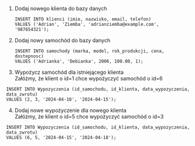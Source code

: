 1. Dodaj nowego klienta do bazy danych
   ```
   INSERT INTO klienci (imie, nazwisko, email, telefon)
   VALUES ('Adrian', 'Ziemba', 'adrianziemba@example.com', '987654321'); 
   ```
3. Dodaj nowy samochód do bazy danych
   ```
   INSERT INTO samochody (marka, model, rok_produkcji, cena, dostepnosc)
   VALUES ('Adrianka', 'Debianka', 2006, 100.00, 1); 
   ```
3. Wypożycz samochód dla istniejącego klienta  
Załóżmy, że klient o id=1 chce wypożyczyć samochód o id=6
```
INSERT INTO Wypozyczenia (id_samochodu, id_klienta, data_wypozyczenia, data_zwrotu)
VALUES (2, 3, '2024-04-10', '2024-04-15'); 
```
4. Dodaj nowe wypożyczenie dla nowego klienta  
Załóżmy, że klient o id=5 chce wypożyczyć samochód o id=3
```
INSERT INTO Wypozyczenia (id_samochodu, id_klienta, data_wypozyczenia, data_zwrotu)
VALUES (6, 5, '2024-04-15', '2024-04-18'); 
```
